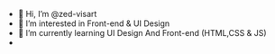 - 👋 Hi, I’m @zed-visart
- 👀 I’m interested in Front-end & UI Design
- 🌱 I’m currently learning UI Design And Front-end (HTML,CSS & JS)
- <!--- 💞️ I’m looking to collaborate on ...
- - 📫 How to reach me ...-->

<!---
zed-visart/zed-visart is a ✨ special ✨ repository because its `README.md` (this file) appears on your GitHub profile.
You can click the Preview link to take a look at your changes.
--->
